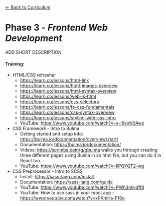 [← Back to Curriculum](./)

# Phase 3 - *Frontend Web Development*

ADD SHORT DESCRIPTION

#### **Training:**
* HTML/CSS refresher
  * https://learn.co/lessons/html-link 
  * https://learn.co/lessons/html-images-overview
  * https://learn.co/lessons/html-syntax-overview
  * https://learn.co/lessons/web-is-html
  * https://learn.co/lessons/css-selectors
  * https://learn.co/lessons/fe-css-fundamentals
  * https://learn.co/lessons/css-syntax-overview
  * https://learn.co/lessons/styling-with-css-intro
  * YouTube: https://www.youtube.com/watch?v=e-j6xoN0Awo 
* CSS Framework - Intro to Bulma
  * Getting started and setup info: https://bulma.io/documentation/overview/start/ 
  * Documentation: https://bulma.io/documentation/
  * Videos: https://scrimba.com/g/gbulma
walks you through creating three different pages using Bulma in an html file, but you can do it in React too. 
  * YouTube: https://www.youtube.com/watch?v=IiPQYQT2-wg
* CSS Preprocessor - Intro to SCSS
  * Install: https://sass-lang.com/install
  * Documentation: https://sass-lang.com/guide
  * YouTube: https://www.youtube.com/watch?v=PWh3miydff8 
  * YouTube: How to use sass in your react app - https://www.youtube.com/watch?v=xPXmHs-F10o 
